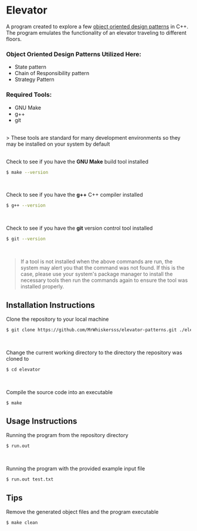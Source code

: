 # Elevator

A program created to explore a few [object oriented design patterns](https://en.wikipedia.org/wiki/Design_Patterns) in C++. The program emulates the functionality of an elevator traveling to different floors.

### Object Oriented Design Patterns Utilized Here:
- State pattern
- Chain of Responsibility pattern
- Strategy Pattern

### Required Tools:
- GNU Make
- g++
- git 
<br>
> These tools are standard for many development environments so they may be installed on your system by default <br><br>

Check to see if you have the **GNU Make** build tool installed
```bash
$ make --version
```
<br>

Check to see if you have the **g++** C++ compiler installed
```bash
$ g++ --version
```
<br>

Check to see if you have the **git** version control tool installed
```bash
$ git --version
```
<br>

> If a tool is not installed when the above commands are run, the system may alert you that the command was not found. If this is the case, please use your system's package manager to install the necessary tools then run the commands again to ensure the tool was installed properly.

## Installation Instructions
Clone the repository to your local machine
```bash
$ git clone https://github.com/MrWhiskersss/elevator-patterns.git ./elevator
```
<br>

Change the current working directory to the directory the repository was cloned to
```bash
$ cd elevator
```
<br>

Compile the source code into an executable
```bash
$ make
```

## Usage Instructions
Running the program from the repository directory
```bash
$ run.out
```
<br>

Running the program with the provided example input file
```bash
$ run.out test.txt
```

## Tips
Remove the generated object files and the program executable
```bash
$ make clean
```
